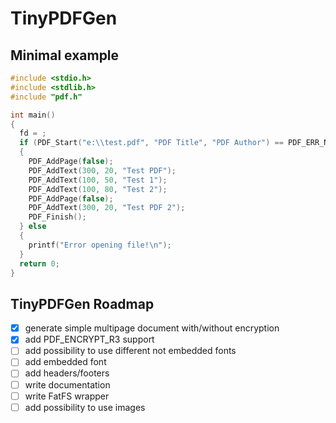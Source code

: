 # TinyPDFGen

## Minimal example

```C
#include <stdio.h>
#include <stdlib.h>
#include "pdf.h"

int main()
{
  fd = ;
  if (PDF_Start("e:\\test.pdf", "PDF Title", "PDF Author") == PDF_ERR_NONE)
  {
    PDF_AddPage(false);
    PDF_AddText(300, 20, "Test PDF");
    PDF_AddText(100, 50, "Test 1");
    PDF_AddText(100, 80, "Test 2");
    PDF_AddPage(false);
    PDF_AddText(300, 20, "Test PDF 2");
    PDF_Finish();
  } else
  {
    printf("Error opening file!\n");
  }
  return 0;
}
```

## TinyPDFGen Roadmap
- [x] generate simple multipage document with/without encryption
- [x] add PDF_ENCRYPT_R3 support
- [ ] add possibility to use different not embedded fonts
- [ ] add embedded font
- [ ] add headers/footers
- [ ] write documentation
- [ ] write FatFS wrapper
- [ ] add possibility to use images
